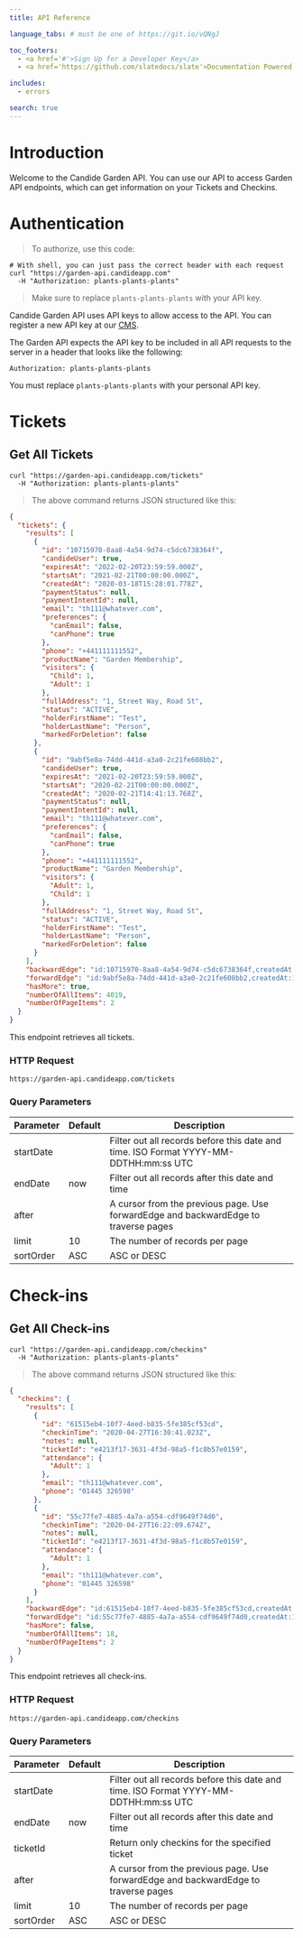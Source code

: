 ```yaml
---
title: API Reference

language_tabs: # must be one of https://git.io/vQNgJ

toc_footers:
  - <a href='#'>Sign Up for a Developer Key</a>
  - <a href='https://github.com/slatedocs/slate'>Documentation Powered by Slate</a>

includes:
  - errors

search: true
---
```


# Introduction

Welcome to the Candide Garden API. You can use our API to access Garden API endpoints, which can get information on your Tickets and Checkins.

# Authentication

> To authorize, use this code:

```shell
# With shell, you can just pass the correct header with each request
curl "https://garden-api.candideapp.com"
  -H "Authorization: plants-plants-plants"
```

> Make sure to replace `plants-plants-plants` with your API key.

Candide Garden API uses API keys to allow access to the API. You can register a new API key at our [CMS](https://cms.candideapp.com/api-keys).

The Garden API expects the API key to be included in all API requests to the server in a header that looks like the following:

`Authorization: plants-plants-plants`

<aside class="notice">
You must replace <code>plants-plants-plants</code> with your personal API key.
</aside>

# Tickets

## Get All Tickets

```shell
curl "https://garden-api.candideapp.com/tickets"
  -H "Authorization: plants-plants-plants"
```

> The above command returns JSON structured like this:

```json
{
  "tickets": {
    "results": [
      {
        "id": "10715970-8aa8-4a54-9d74-c5dc6738364f",
        "candideUser": true,
        "expiresAt": "2022-02-20T23:59:59.000Z",
        "startsAt": "2021-02-21T00:00:00.000Z",
        "createdAt": "2020-03-18T15:28:01.778Z",
        "paymentStatus": null,
        "paymentIntentId": null,
        "email": "th111@whatever.com",
        "preferences": {
          "canEmail": false,
          "canPhone": true
        },
        "phone": "+441111111552",
        "productName": "Garden Membership",
        "visitors": {
          "Child": 1,
          "Adult": 1
        },
        "fullAddress": "1, Street Way, Road St",
        "status": "ACTIVE",
        "holderFirstName": "Test",
        "holderLastName": "Person",
        "markedForDeletion": false
      },
      {
        "id": "9abf5e8a-74dd-441d-a3a0-2c21fe608bb2",
        "candideUser": true,
        "expiresAt": "2021-02-20T23:59:59.000Z",
        "startsAt": "2020-02-21T00:00:00.000Z",
        "createdAt": "2020-02-21T14:41:13.768Z",
        "paymentStatus": null,
        "paymentIntentId": null,
        "email": "th111@whatever.com",
        "preferences": {
          "canEmail": false,
          "canPhone": true
        },
        "phone": "+441111111552",
        "productName": "Garden Membership",
        "visitors": {
          "Adult": 1,
          "Child": 1
        },
        "fullAddress": "1, Street Way, Road St",
        "status": "ACTIVE",
        "holderFirstName": "Test",
        "holderLastName": "Person",
        "markedForDeletion": false
      }
    ],
    "backwardEdge": "id:10715970-8aa8-4a54-9d74-c5dc6738364f,createdAt:1591369643939",
    "forwardEdge": "id:9abf5e8a-74dd-441d-a3a0-2c21fe608bb2,createdAt:1591365113606",
    "hasMore": true,
    "numberOfAllItems": 4019,
    "numberOfPageItems": 2
  }
}
```

This endpoint retrieves all tickets.

### HTTP Request

`https://garden-api.candideapp.com/tickets`

### Query Parameters

| Parameter | Default | Description                                                                          |
| --------- | ------- | ------------------------------------------------------------------------------------ |
| startDate |         | Filter out all records before this date and time. ISO Format YYYY-MM-DDTHH:mm:ss UTC |
| endDate   | now     | Filter out all records after this date and time                                      |
| after     |         | A cursor from the previous page. Use forwardEdge and backwardEdge to traverse pages  |
| limit     | 10      | The number of records per page                                                       |
| sortOrder | ASC     | ASC or DESC                                                                          |

# Check-ins

## Get All Check-ins

```shell
curl "https://garden-api.candideapp.com/checkins"
  -H "Authorization: plants-plants-plants"
```

> The above command returns JSON structured like this:

```json
{
  "checkins": {
    "results": [
      {
        "id": "61515eb4-10f7-4eed-b835-5fe385cf53cd",
        "checkinTime": "2020-04-27T16:30:41.023Z",
        "notes": null,
        "ticketId": "e4213f17-3631-4f3d-98a5-f1c8b57e0159",
        "attendance": {
          "Adult": 1
        },
        "email": "th111@whatever.com",
        "phone": "01445 326598"
      },
      {
        "id": "55c77fe7-4885-4a7a-a554-cdf9649f74d0",
        "checkinTime": "2020-04-27T16:22:09.674Z",
        "notes": null,
        "ticketId": "e4213f17-3631-4f3d-98a5-f1c8b57e0159",
        "attendance": {
          "Adult": 1
        },
        "email": "th111@whatever.com",
        "phone": "01445 326598"
      }
    ],
    "backwardEdge": "id:61515eb4-10f7-4eed-b835-5fe385cf53cd,createdAt:1591092074828",
    "forwardEdge": "id:55c77fe7-4885-4a7a-a554-cdf9649f74d0,createdAt:1582733078354",
    "hasMore": false,
    "numberOfAllItems": 18,
    "numberOfPageItems": 2
  }
}
```

This endpoint retrieves all check-ins.

### HTTP Request

`https://garden-api.candideapp.com/checkins`

### Query Parameters

| Parameter | Default | Description                                                                          |
| --------- | ------- | ------------------------------------------------------------------------------------ |
| startDate |         | Filter out all records before this date and time. ISO Format YYYY-MM-DDTHH:mm:ss UTC |
| endDate   | now     | Filter out all records after this date and time                                      |
| ticketId  |         | Return only checkins for the specified ticket                                        |
| after     |         | A cursor from the previous page. Use forwardEdge and backwardEdge to traverse pages  |
| limit     | 10      | The number of records per page                                                       |
| sortOrder | ASC     | ASC or DESC                                                                          |
